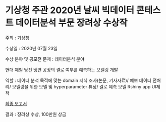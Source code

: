 # 기상청 주관 2020년 날씨 빅데이터 콘테스트 데이터분석 부문 장려상 수상작
주최 : 기상청

수상일 : 2020년 07월 23일

수상 분야 및 공모전 문제 : 데이터분석 분야

현대 제철 당진 냉연 공장의 결로 여부를 예측하는 모델링 개발

역할 : 데이터 분석 목적에 맞는 domain 지식 조사(논문, 기사자료)/ 예보 데이터 전처리/ 모델링을 위한 모델 및 hyperparameter 튜닝/ 결로 예측 모델 Rshiny app UI제작

[최종 보고서](https://drive.google.com/file/d/1SbYijJr_iYtdg11BgoV1y4H0jq2yxauI/view?usp=sharing)

결과 : 장려상 수상, 100만원 상금
